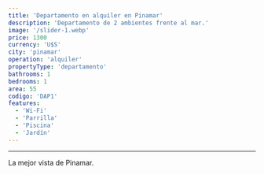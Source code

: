```yaml
---
title: 'Departamento en alquiler en Pinamar'
description: 'Departamento de 2 ambientes frente al mar.'
image: '/slider-1.webp'
price: 1300
currency: 'U$S'
city: 'pinamar'
operation: 'alquiler'
propertyType: 'departamento'
bathrooms: 1
bedrooms: 1
area: 55
codigo: 'DAP1'
features:
  - 'Wi-Fi'
  - 'Parrilla'
  - 'Piscina'
  - 'Jardín'
---
```

---

La mejor vista de Pinamar.
